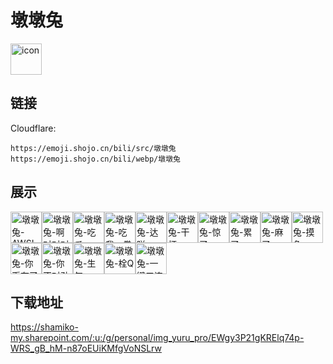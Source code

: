 # 墩墩兔
<img src="https://emoji.shojo.cn/bili/src/墩墩兔/icon.png" width="50" height="50" alt="icon">

## 链接
Cloudflare:
```
https://emoji.shojo.cn/bili/src/墩墩兔
https://emoji.shojo.cn/bili/webp/墩墩兔
```
## 展示
<img src="https://emoji.shojo.cn/bili/src/墩墩兔/墩墩兔-AWSL.png" width="50" height="50" alt="墩墩兔-AWSL"><img src="https://emoji.shojo.cn/bili/src/墩墩兔/墩墩兔-啊对对对.png" width="50" height="50" alt="墩墩兔-啊对对对"><img src="https://emoji.shojo.cn/bili/src/墩墩兔/墩墩兔-吃瓜.png" width="50" height="50" alt="墩墩兔-吃瓜"><img src="https://emoji.shojo.cn/bili/src/墩墩兔/墩墩兔-吃我一拳.png" width="50" height="50" alt="墩墩兔-吃我一拳"><img src="https://emoji.shojo.cn/bili/src/墩墩兔/墩墩兔-达咩.png" width="50" height="50" alt="墩墩兔-达咩"><img src="https://emoji.shojo.cn/bili/src/墩墩兔/墩墩兔-干杯.png" width="50" height="50" alt="墩墩兔-干杯"><img src="https://emoji.shojo.cn/bili/src/墩墩兔/墩墩兔-惊了.png" width="50" height="50" alt="墩墩兔-惊了"><img src="https://emoji.shojo.cn/bili/src/墩墩兔/墩墩兔-累了.png" width="50" height="50" alt="墩墩兔-累了"><img src="https://emoji.shojo.cn/bili/src/墩墩兔/墩墩兔-麻了.png" width="50" height="50" alt="墩墩兔-麻了"><img src="https://emoji.shojo.cn/bili/src/墩墩兔/墩墩兔-摸鱼.png" width="50" height="50" alt="墩墩兔-摸鱼"><img src="https://emoji.shojo.cn/bili/src/墩墩兔/墩墩兔-你币有了.png" width="50" height="50" alt="墩墩兔-你币有了"><img src="https://emoji.shojo.cn/bili/src/墩墩兔/墩墩兔-你不对劲.png" width="50" height="50" alt="墩墩兔-你不对劲"><img src="https://emoji.shojo.cn/bili/src/墩墩兔/墩墩兔-生气.png" width="50" height="50" alt="墩墩兔-生气"><img src="https://emoji.shojo.cn/bili/src/墩墩兔/墩墩兔-栓Q.png" width="50" height="50" alt="墩墩兔-栓Q"><img src="https://emoji.shojo.cn/bili/src/墩墩兔/墩墩兔-一键三连.png" width="50" height="50" alt="墩墩兔-一键三连">

## 下载地址

https://shamiko-my.sharepoint.com/:u:/g/personal/img_yuru_pro/EWgy3P21gKRElq74p-WRS_gB_hM-n87oEUiKMfgVoNSLrw